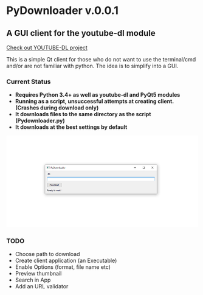 # PyDownloader v.0.0.1

## A GUI client for the youtube-dl module

[Check out YOUTUBE-DL project](https://github.com/rg3/youtube-dl)

This is a simple Qt client for those who do not want to use the terminal/cmd and/or are not familiar with python. The idea is to simplify into a GUI.

### Current Status
* **Requires Python 3.4+ as well as youtube-dl and PyQt5 modules**
* **Running as a script, unsuccessful attempts at creating client. (Crashes during download only)**
* **It downloads files to the same directory as the script (Pydownloader.py)**
* **It downloads at the best settings by default**

![CurrentStatus](currentStatus.png)

### TODO
* Choose path to download
* Create client application (an Executable)
* Enable Options (format, file name etc)
* Preview thumbnail
* Search in App
* Add an URL validator
